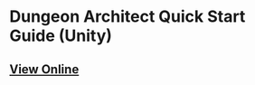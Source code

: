 # Dungeon Architect Quick Start Guide (Unity)
## [View Online](http://coderespawn.github.io/dungeon-architect-quick-start-guide-unity)
